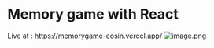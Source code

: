 # Memory game with React
Live at : https://memorygame-eosin.vercel.app/
[![image.png](https://i.postimg.cc/02rr1NMX/image.png)](https://postimg.cc/HVDTQdtb)
